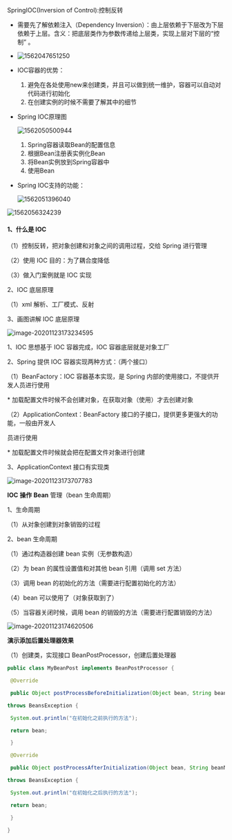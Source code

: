 SpringIOC(Inversion of Control):控制反转

- 需要先了解依赖注入（Dependency Inversion）：由上层依赖于下层改为下层依赖于上层。含义：把底层类作为参数传递给上层类，实现上层对下层的“控制” 。
- ![1562047651250](http://weiguo-1303915920.cos.ap-nanjing.myqcloud.com/74397d3fe3677aa5d55ec234942080ca.png)

- IOC容器的优势：
  1. 避免在各处使用new来创建类，并且可以做到统一维护，容器可以自动对代码进行初始化
  2. 在创建实例的时候不需要了解其中的细节

- Spring IOC原理图

  ![1562050500944](http://weiguo-1303915920.cos.ap-nanjing.myqcloud.com/743e430f00e4f9b98d1e9cedbf389852.png)

  1. Spring容器读取Bean的配置信息
  2. 根据Bean注册表实例化Bean
  3. 将Bean实例放到Spring容器中
  4. 使用Bean

- Spring IOC支持的功能：

  ![1562051396040](http://weiguo-1303915920.cos.ap-nanjing.myqcloud.com/0d44d53d8965ebb1d6c155ed3312be55.png)

![1562056324239](http://weiguo-1303915920.cos.ap-nanjing.myqcloud.com/9cc8c6d4c38d3da02e7a3a2a6a1f5113.png)

#### 1、什么是 IOC

（1）控制反转，把对象创建和对象之间的调用过程，交给 Spring 进行管理

（2）使用 IOC 目的：为了耦合度降低

（3）做入门案例就是 IOC 实现

2、IOC 底层原理

（1）xml 解析、工厂模式、反射

3、画图讲解 IOC 底层原理

![image-20201123173234595](http://weiguo-1303915920.cos.ap-nanjing.myqcloud.com/d454ed0360dd3f398d34ddcec57b5573.png)

1、IOC 思想基于 IOC 容器完成，IOC 容器底层就是对象工厂

2、Spring 提供 IOC 容器实现两种方式：（两个接口）

（1）BeanFactory：IOC 容器基本实现，是 Spring 内部的使用接口，不提供开发人员进行使用

\* 加载配置文件时候不会创建对象，在获取对象（使用）才去创建对象

（2）ApplicationContext：BeanFactory 接口的子接口，提供更多更强大的功能，一般由开发人

员进行使用

\* 加载配置文件时候就会把在配置文件对象进行创建

3、ApplicationContext 接口有实现类

![image-20201123173707783](http://weiguo-1303915920.cos.ap-nanjing.myqcloud.com/3b6ce5e967e88a74abf01d4c64ce5bc4.png)

**IOC** **操作** **Bean** 管理（bean 生命周期）

1、生命周期

（1）从对象创建到对象销毁的过程

2、bean 生命周期

（1）通过构造器创建 bean 实例（无参数构造）

（2）为 bean 的属性设置值和对其他 bean 引用（调用 set 方法）

（3）调用 bean 的初始化的方法（需要进行配置初始化的方法）

（4）bean 可以使用了（对象获取到了）

（5）当容器关闭时候，调用 bean 的销毁的方法（需要进行配置销毁的方法）

![image-20201123174620506](http://weiguo-1303915920.cos.ap-nanjing.myqcloud.com/c37cacd899d94a55e3ada5b118d7025a.png)

**演示添加后置处理器效果**

（1）创建类，实现接口 BeanPostProcessor，创建后置处理器

```java
public class MyBeanPost implements BeanPostProcessor {

 @Override

 public Object postProcessBeforeInitialization(Object bean, String beanName) 

throws BeansException {

 System.out.println("在初始化之前执行的方法");

 return bean;

 }

 @Override

 public Object postProcessAfterInitialization(Object bean, String beanName) 

throws BeansException {

 System.out.println("在初始化之后执行的方法");

 return bean;

 } 

}
```

